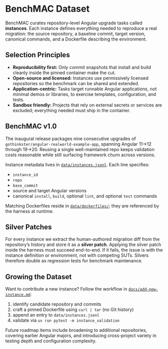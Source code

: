 # BenchMAC Dataset

BenchMAC curates repository-level Angular upgrade tasks called **instances**. Each instance defines everything needed to reproduce a real migration: the source repository, a baseline commit, target version, canonical commands, and a Dockerfile describing the environment.

## Selection Principles

- **Reproducibility first:** Only commit snapshots that install and build cleanly inside the pinned container make the cut.
- **Open-source and licensed:** Instances use permissively licensed repositories so the benchmark can be shared and extended.
- **Application-centric:** Tasks target runnable Angular applications, not minimal demos or libraries, to exercise templates, configuration, and tests.
- **Sandbox friendly:** Projects that rely on external secrets or services are excluded; everything needed must ship in the container.

## BenchMAC v1.0

The inaugural release packages nine consecutive upgrades of `gothinkster/angular-realworld-example-app`, spanning Angular 11→12 through 19→20. Reusing a single well-maintained repo keeps validation costs reasonable while still surfacing framework churn across versions.

Instance metadata lives in [`data/instances.jsonl`](../data/instances.jsonl). Each line specifies:

- `instance_id`
- `repo`
- `base_commit`
- source and target Angular versions
- canonical `install`, `build`, optional `lint`, and optional `test` commands

Matching Dockerfiles reside in [`data/dockerfiles/`](../data/dockerfiles/); they are referenced by the harness at runtime.

## Silver Patches

For every instance we extract the human-authored migration diff from the repository’s history and store it as a **silver patch**. Applying the silver patch inside the harness must succeed end-to-end. If it fails, the issue is with the instance definition or environment, not with competing SUTs. Silvers therefore double as regression tests for benchmark maintenance.

## Growing the Dataset

Want to contribute a new instance? Follow the workflow in [`docs/add-new-instance.md`](add-new-instance.md):

1. identify candidate repository and commits
2. craft a pinned Dockerfile using `curl | tar` (no Git history)
3. append an entry to `data/instances.jsonl`
4. validate via `uv run pytest -m instance_validation`

Future roadmap items include broadening to additional repositories, covering earlier Angular majors, and introducing cross-project variety in testing depth and configuration complexity.
